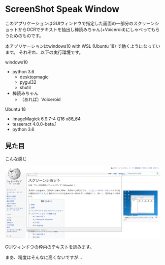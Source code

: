 # ScreenShot Speak Window

このアプリケーションはGUIウィンドウで指定した画面の一部分のスクリーンショットからOCRでテキストを抽出し棒読みちゃん(+Voiceroid)にしゃべってもらうためのものです。

本アプリケーションはwindows10 with WSL (Ubuntu 18) で動くようになっています。
それぞれ、以下の実行環境です。

windows10
- python 3.6
  - desktopmagic
  - pygui32
  - shutil
- 棒読みちゃん
  - （あれば）Voiceroid

Ubuntu 18
- ImageMagick 6.9.7-4 Q16 x86_64
- tesseract 4.0.0-beta.1
- python 3.6

## 見た目

こんな感じ

![アプリの見た目](app_image.PNG)

GUIウィンドウの枠内のテキストを読みます。

まあ、精度はそんなに高くないですが...
